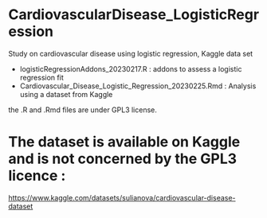 # CardiovascularDisease_LogisticRegression
Study on cardiovascular disease using logistic regression, Kaggle data set

* logisticRegressionAddons_20230217.R                     : addons to assess a logistic regression fit
* Cardiovascular_Disease_Logistic_Regression_20230225.Rmd : Analysis using a dataset from Kaggle

the .R and .Rmd files are under GPL3 license.

# The dataset is available on Kaggle and is not concerned by the GPL3 licence :
https://www.kaggle.com/datasets/sulianova/cardiovascular-disease-dataset
